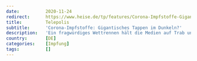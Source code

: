```yaml
---
date:          2020-11-24
redirect:      https://www.heise.de/tp/features/Corona-Impfstoffe-Gigantisches-Tappen-im-Dunkeln-4969117.html
title:         Telepolis
subtitle:      'Corona-Impfstoffe: Gigantisches Tappen im Dunkeln?'
description:   'Ein fragwürdiges Wettrennen hält die Medien auf Trab und die Bevölkerung in Unwissenheit'
country:       [DE]
categories:    [Impfung]
tags:          []
---
```

